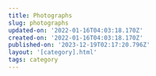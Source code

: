 ```yaml
---
title: Photographs
slug: photographs
updated-on: '2022-01-16T04:03:18.170Z'
created-on: '2022-01-16T04:03:18.170Z'
published-on: '2023-12-19T02:17:20.796Z'
layout: '[category].html'
tags: category
---
```



